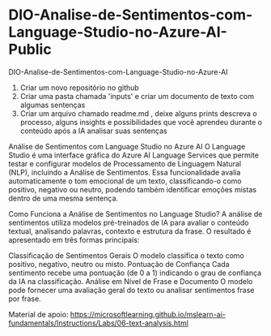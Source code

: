 # DIO-Analise-de-Sentimentos-com-Language-Studio-no-Azure-AI-Public
DIO-Analise-de-Sentimentos-com-Language-Studio-no-Azure-AI

1. Criar um novo repositório no github
2. Criar uma pasta chamada 'inputs' e criar um documento de texto com algumas sentenças
3. Criar um arquivo chamado readme.md , deixe alguns prints descreva o processo, alguns insights e possibilidades que você aprendeu durante o conteúdo após a IA analisar suas sentenças

Análise de Sentimentos com Language Studio no Azure AI
O Language Studio é uma interface gráfica do Azure AI Language Services que permite testar e configurar modelos de Processamento de Linguagem Natural (NLP), incluindo a Análise de Sentimentos. Essa funcionalidade avalia automaticamente o tom emocional de um texto, classificando-o como positivo, negativo ou neutro, podendo também identificar emoções mistas dentro de uma mesma sentença.

Como Funciona a Análise de Sentimentos no Language Studio?
A análise de sentimentos utiliza modelos pré-treinados de IA para avaliar o conteúdo textual, analisando palavras, contexto e estrutura da frase. O resultado é apresentado em três formas principais:

Classificação de Sentimentos Gerais
O modelo classifica o texto como positivo, negativo, neutro ou misto.
Pontuação de Confiança
Cada sentimento recebe uma pontuação (de 0 a 1) indicando o grau de confiança da IA na classificação.
Análise em Nível de Frase e Documento
O modelo pode fornecer uma avaliação geral do texto ou analisar sentimentos frase por frase.

Material de apoio:
https://microsoftlearning.github.io/mslearn-ai-fundamentals/Instructions/Labs/06-text-analysis.html
 
